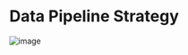 # Data Pipeline Strategy

![image](https://github.com/user-attachments/assets/279e4eb4-6aad-4b0c-8852-1ef6ce43a1c5)
